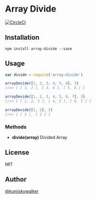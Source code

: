 # Array Divide

[![CircleCI](https://circleci.com/gh/kuniiskywalker/array-divide/tree/master.svg?style=svg)](https://circleci.com/gh/kuniiskywalker/array-divide/tree/master)

## Installation

```
npm install array-divide --save
```

## Usage

```javascript
var divide = require('array-divide')

arrayDevide([1, 2, 3, 4, 5, 6], 3)
//=> [ [ 1, 2 ], [ 3, 4 ], [ 5, 6 ] ]

arrayDevide([1, 2, 3, 4, 5, 6, 7], 3)
//=> [ [ 1, 2, 3 ], [ 4, 5 ], [ 6, 7 ] ]

arrayDevide([1, 2], 3)
//=> [ [ 1 ], [ 2 ] ]

```

### Methods

* **divide(array)** Divided Array

## License

MIT

## Author

[@kuniiskywalker](https://twitter.com/kuniiskywalker)
